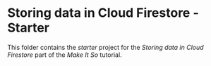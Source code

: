 # Storing data in Cloud Firestore - Starter

This folder contains the _starter_ project for the _Storing data in Cloud Firestore_ part of the _Make It So_ tutorial.